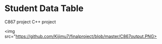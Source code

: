 # Student Data Table
C867 project C++ project


<img src="https://github.com/Kijimu7/finalproject/blob/master/C867output.PNG>
